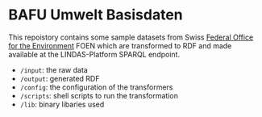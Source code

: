 # BAFU Umwelt Basisdaten

This repoistory contains some sample datasets from Swiss [Federal Office for the Environment](http://www.bafu.admin.ch) FOEN which are transformed to RDF and made available at the LINDAS-Platform SPARQL endpoint.

* `/input`: the raw data
* `/output`: generated RDF
* `/config`: the configuration of the transformers
* `/scripts`: shell scripts to run the transformation
* `/lib`: binary libaries used
